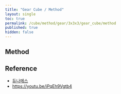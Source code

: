 ```yaml
---
title: "Gear Cube / Method"
layout: single
toc: true
permalink: /cube/method/gear/3x3x3/gear_cube/method
published: true
hidden: false
---
```


<head>
  <base target="_blank">
</head>



## Method



## Reference

- [듀나메스](https://youtu.be/ozOb0DbnnV0)
- <https://youtu.be/iPqEh9Vgtb4>
